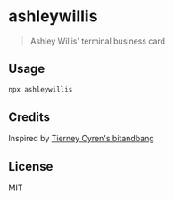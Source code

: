 # ashleywillis

> Ashley Willis' terminal business card

## Usage

```bash
npx ashleywillis
```

## Credits

Inspired by [Tierney Cyren's bitandbang](https://github.com/bnb/bitandbang)

## License

MIT
